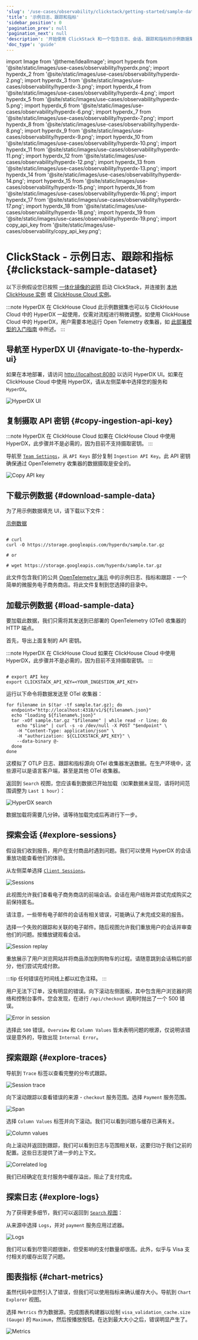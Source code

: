 ```yaml
---
'slug': '/use-cases/observability/clickstack/getting-started/sample-data'
'title': '示例日志、跟踪和指标'
'sidebar_position': 0
'pagination_prev': null
'pagination_next': null
'description': '开始使用 ClickStack 和一个包含日志、会话、跟踪和指标的示例数据集'
'doc_type': 'guide'
---
```


import Image from '@theme/IdealImage';
import hyperdx from '@site/static/images/use-cases/observability/hyperdx.png';
import hyperdx_2 from '@site/static/images/use-cases/observability/hyperdx-2.png';
import hyperdx_3 from '@site/static/images/use-cases/observability/hyperdx-3.png';
import hyperdx_4 from '@site/static/images/use-cases/observability/hyperdx-4.png';
import hyperdx_5 from '@site/static/images/use-cases/observability/hyperdx-5.png';
import hyperdx_6 from '@site/static/images/use-cases/observability/hyperdx-6.png';
import hyperdx_7 from '@site/static/images/use-cases/observability/hyperdx-7.png';
import hyperdx_8 from '@site/static/images/use-cases/observability/hyperdx-8.png';
import hyperdx_9 from '@site/static/images/use-cases/observability/hyperdx-9.png';
import hyperdx_10 from '@site/static/images/use-cases/observability/hyperdx-10.png';
import hyperdx_11 from '@site/static/images/use-cases/observability/hyperdx-11.png';
import hyperdx_12 from '@site/static/images/use-cases/observability/hyperdx-12.png';
import hyperdx_13 from '@site/static/images/use-cases/observability/hyperdx-13.png';
import hyperdx_14 from '@site/static/images/use-cases/observability/hyperdx-14.png';
import hyperdx_15 from '@site/static/images/use-cases/observability/hyperdx-15.png';
import hyperdx_16 from '@site/static/images/use-cases/observability/hyperdx-16.png';
import hyperdx_17 from '@site/static/images/use-cases/observability/hyperdx-17.png';
import hyperdx_18 from '@site/static/images/use-cases/observability/hyperdx-18.png';
import hyperdx_19 from '@site/static/images/use-cases/observability/hyperdx-19.png';
import copy_api_key from '@site/static/images/use-cases/observability/copy_api_key.png';


# ClickStack - 示例日志、跟踪和指标 {#clickstack-sample-dataset}

以下示例假设您已按照 [一体化镜像的说明](/use-cases/observability/clickstack/getting-started) 启动 ClickStack，并连接到 [本地 ClickHouse 实例](/use-cases/observability/clickstack/getting-started#complete-connection-credentials) 或 [ClickHouse Cloud 实例](/use-cases/observability/clickstack/getting-started#create-a-cloud-connection)。 

:::note HyperDX 在 ClickHouse Cloud
此示例数据集也可以与 ClickHouse Cloud 中的 HyperDX 一起使用，仅需对流程进行稍微调整。如使用 ClickHouse Cloud 中的 HyperDX，用户需要本地运行 Open Telemetry 收集器，如 [此部署模型的入门指南](/use-cases/observability/clickstack/deployment/hyperdx-clickhouse-cloud) 中所述。
:::

<VerticalStepper>

## 导航至 HyperDX UI {#navigate-to-the-hyperdx-ui}

如果在本地部署，请访问 [http://localhost:8080](http://localhost:8080) 以访问 HyperDX UI。如果在 ClickHouse Cloud 中使用 HyperDX，请从左侧菜单中选择您的服务和 `HyperDX`。

<Image img={hyperdx} alt="HyperDX UI" size="lg"/>

## 复制摄取 API 密钥 {#copy-ingestion-api-key}

:::note HyperDX 在 ClickHouse Cloud
如果在 ClickHouse Cloud 中使用 HyperDX，此步骤并不是必需的，因为目前不支持摄取密钥。
:::

导航至 [`Team Settings`](http://localhost:8080/team)，从 `API Keys` 部分复制 `Ingestion API Key`。此 API 密钥确保通过 OpenTelemetry 收集器的数据摄取是安全的。

<Image img={copy_api_key} alt="Copy API key" size="lg"/>

## 下载示例数据 {#download-sample-data}

为了用示例数据填充 UI，请下载以下文件：

[示例数据](https://storage.googleapis.com/hyperdx/sample.tar.gz)

```shell

# curl
curl -O https://storage.googleapis.com/hyperdx/sample.tar.gz

# or

# wget https://storage.googleapis.com/hyperdx/sample.tar.gz
```

此文件包含我们的公共 [OpenTelemetry 演示](https://github.com/ClickHouse/opentelemetry-demo) 中的示例日志、指标和跟踪 - 一个简单的微服务电子商务商店。将此文件复制到您选择的目录中。

## 加载示例数据 {#load-sample-data}

要加载此数据，我们只需将其发送到已部署的 OpenTelemetry (OTel) 收集器的 HTTP 端点。

首先，导出上面复制的 API 密钥。

:::note HyperDX 在 ClickHouse Cloud
如果在 ClickHouse Cloud 中使用 HyperDX，此步骤并不是必需的，因为目前不支持摄取密钥。
:::

```shell

# export API key
export CLICKSTACK_API_KEY=<YOUR_INGESTION_API_KEY>
```

运行以下命令将数据发送至 OTel 收集器：

```shell
for filename in $(tar -tf sample.tar.gz); do
  endpoint="http://localhost:4318/v1/${filename%.json}"
  echo "loading ${filename%.json}"
  tar -xOf sample.tar.gz "$filename" | while read -r line; do
    echo "$line" | curl -s -o /dev/null -X POST "$endpoint" \
    -H "Content-Type: application/json" \
    -H "authorization: ${CLICKSTACK_API_KEY}" \
    --data-binary @-
  done
done
```

这模拟了 OTLP 日志、跟踪和指标源向 OTel 收集器发送数据。在生产环境中，这些源可以是语言客户端，甚至是其他 OTel 收集器。

返回到 `Search` 视图，您应该看到数据已开始加载（如果数据未呈现，请将时间范围调整为 `Last 1 hour`）：

<Image img={hyperdx_10} alt="HyperDX search" size="lg"/>

数据加载将需要几分钟。请等待加载完成后再进行下一步。

## 探索会话 {#explore-sessions}

假设我们收到报告，用户在支付商品时遇到问题。我们可以使用 HyperDX 的会话重放功能查看他们的体验。

从左侧菜单选择 [`Client Sessions`](http://localhost:8080/sessions?from=1747312320000&to=1747312920000&sessionSource=l1324572572)。

<Image img={hyperdx_11} alt="Sessions" size="lg"/>

此视图允许我们查看电子商务商店的前端会话。会话在用户结账并尝试完成购买之前保持匿名。

请注意，一些带有电子邮件的会话有相关错误，可能确认了未完成交易的报告。

选择一个失败的跟踪和关联的电子邮件。随后视图允许我们重放用户的会话并审查他们的问题。按播放键观看会话。

<Image img={hyperdx_12} alt="Session replay" size="lg"/>

重放展示了用户浏览网站并将商品添加到购物车的过程。请随意跳到会话稍后的部分，他们尝试完成付款。

:::tip
任何错误在时间线上都以红色注释。
:::

用户无法下订单，没有明显的错误。向下滚动左侧面板，其中包含用户浏览器的网络和控制台事件。您会发现，在进行 `/api/checkout` 调用时抛出了一个 500 错误。

<Image img={hyperdx_13} alt="Error in session" size="lg"/>

选择此 `500` 错误。`Overview` 和 `Column Values` 皆未表明问题的根源，仅说明该错误是意外的，导致出现 `Internal Error`。

## 探索跟踪 {#explore-traces}

导航到 `Trace` 标签以查看完整的分布式跟踪。

<Image img={hyperdx_14} alt="Session trace" size="lg"/>

向下滚动跟踪以查看错误的来源 - `checkout` 服务范围。选择 `Payment` 服务范围。

<Image img={hyperdx_15} alt="Span" size="lg"/>

选择 `Column Values` 标签并向下滚动。我们可以看到问题与缓存已满有关。

<Image img={hyperdx_16} alt="Column values" size="lg"/>

向上滚动并返回到跟踪，我们可以看到日志与范围相关联，这要归功于我们之前的配置。这些日志提供了进一步的上下文。

<Image img={hyperdx_17} alt="Correlated log" size="lg"/>

我们已经确定在支付服务中缓存溢出，阻止了支付完成。

## 探索日志 {#explore-logs}

为了获得更多细节，我们可以返回到 [`Search` 视图](http://localhost:8080/search)：

从来源中选择 `Logs`，并对 `payment` 服务应用过滤器。

<Image img={hyperdx_18} alt="Logs" size="lg"/>

我们可以看到尽管问题很新，但受影响的支付数量却很高。此外，似乎与 Visa 支付相关的缓存出现了问题。

## 图表指标 {#chart-metrics}

虽然代码中显然引入了错误，但我们可以使用指标来确认缓存大小。导航到 `Chart Explorer` 视图。

选择 `Metrics` 作为数据源。完成图表构建器以绘制 `visa_validation_cache.size (Gauge)` 的 `Maximum`，然后按播放按钮。在达到最大大小之后，错误明显产生了。

<Image img={hyperdx_19} alt="Metrics" size="lg"/>

</VerticalStepper>
